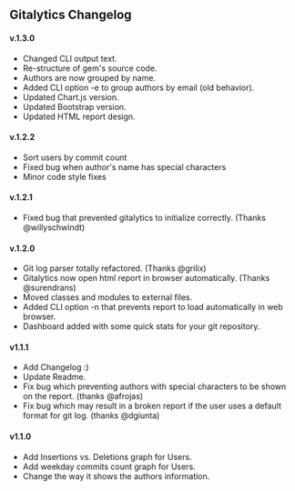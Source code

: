 ## Gitalytics Changelog

#### v.1.3.0
* Changed CLI output text.
* Re-structure of gem's source code.
* Authors are now grouped by name.
* Added CLI option -e to group authors by email (old behavior).
* Updated Chart.js version.
* Updated Bootstrap version.
* Updated HTML report design.

#### v.1.2.2
* Sort users by commit count
* Fixed bug when author's name has special characters
* Minor code style fixes

#### v.1.2.1
* Fixed bug that prevented gitalytics to initialize correctly. (Thanks @willyschwindt)

#### v.1.2.0
* Git log parser totally refactored. (Thanks @grilix)
* Gitalytics now open html report in browser automatically. (Thanks @surendrans)
* Moved classes and modules to external files.
* Added CLI option -n that prevents report to load automatically in web browser.
* Dashboard added with some quick stats for your git repository.

#### v1.1.1
* Add Changelog :)
* Update Readme.
* Fix bug which preventing authors with special characters to be shown on the report. (thanks @afrojas)
* Fix bug which may result in a broken report if the user uses a default format for git log. (thanks @dgiunta)

#### v1.1.0
* Add Insertions vs. Deletions graph for Users.
* Add weekday commits count graph for Users.
* Change the way it shows the authors information.

